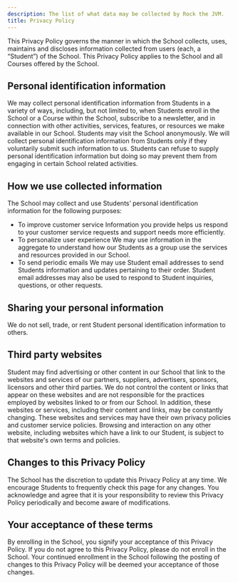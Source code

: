 ```yaml
---
description: The list of what data may be collected by Rock the JVM.
title: Privacy Policy
---
```


This Privacy Policy governs the manner in which the School collects, uses, maintains and discloses information collected from users (each, a “Student”) of the School. This Privacy Policy applies to the School and all Courses offered by the School.

## Personal identification information

We may collect personal identification information from Students in a variety of ways, including, but not limited to, when Students enroll in the School or a Course within the School, subscribe to a newsletter, and in connection with other activities, services, features, or resources we make available in our School. Students may visit the School anonymously. We will collect personal identification information from Students only if they voluntarily submit such information to us. Students can refuse to supply personal identification information but doing so may prevent them from engaging in certain School related activities.

## How we use collected information

The School may collect and use Students’ personal identification information for the following purposes:

- To improve customer service
  Information you provide helps us respond to your customer service requests and support needs more efficiently.
- To personalize user experience
  We may use information in the aggregate to understand how our Students as a group use the services and resources provided in our School.
- To send periodic emails
  We may use Student email addresses to send Students information and updates pertaining to their order. Student email addresses may also be used to respond to Student inquiries, questions, or other requests.

## Sharing your personal information

We do not sell, trade, or rent Student personal identification information to others.

## Third party websites

Student may find advertising or other content in our School that link to the websites and services of our partners, suppliers, advertisers, sponsors, licensors and other third parties. We do not control the content or links that appear on these websites and are not responsible for the practices employed by websites linked to or from our School. In addition, these websites or services, including their content and links, may be constantly changing. These websites and services may have their own privacy policies and customer service policies. Browsing and interaction on any other website, including websites which have a link to our Student, is subject to that website's own terms and policies.

## Changes to this Privacy Policy

The School has the discretion to update this Privacy Policy at any time. We encourage Students to frequently check this page for any changes. You acknowledge and agree that it is your responsibility to review this Privacy Policy periodically and become aware of modifications.

## Your acceptance of these terms

By enrolling in the School, you signify your acceptance of this Privacy Policy. If you do not agree to this Privacy Policy, please do not enroll in the School. Your continued enrollment in the School following the posting of changes to this Privacy Policy will be deemed your acceptance of those changes.
